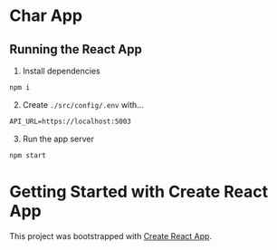 # Char App

## Running the React App

1. Install dependencies
```bash
npm i
```

2. Create `./src/config/.env` with...
```txt
API_URL=https://localhost:5003
```

3. Run the app server
```bash
npm start
```

# Getting Started with Create React App

This project was bootstrapped with [Create React App](https://github.com/facebook/create-react-app).
